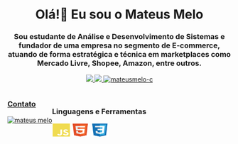 <h1 align="center">Olá!👋 Eu sou o Mateus Melo </h1>
<h3 align="center">Sou estudante de Análise e Desenvolvimento de Sistemas e fundador de uma empresa no segmento de E-commerce, atuando de forma estratégica e técnica em marketplaces como Mercado Livre, Shopee, Amazon, entre outros.</h3>

<div align="center">
  <a href="https://github.com/Mateusmelo-C">
  <img height="180em" src="https://github-readme-stats.vercel.app/api?username=mateusmelo-c&show_icons=true&theme=dark&include_all_commits=true&count_private=true"/>
  <img height="180em" src="https://github-readme-stats.vercel.app/api/top-langs/?username=mateusmelo-c&layout=compact&langs_count=7&theme=dark"/>
  <img height="250em" src="https://github-readme-streak-stats.herokuapp.com/?user=mateusmelo-c&theme=dark" alt="mateusmelo-c" /></p>
</div>

<div style="display: flex">
  <div style="justify-content: space around">
    <h3 align="left">Contato</h3>
    <p align="left">
    <a href="https://www.linkedin.com/in/mateus-melo" target="blank"><img align="center" src="https://raw.githubusercontent.com/rahuldkjain/github-profile-readme-generator/master/src/images/icons/Social/linked-in-alt.svg" alt="mateus melo" height="30" width="40" /></a>
  </div>

<div style="display: inline_block"><br>
  <div style="justify-content: space around">
    <h3 align="left">Linguagens e Ferramentas</h3>
    <p align="left">
  <img align="center" alt="Rafa-Js" height="30" width="40" src="https://raw.githubusercontent.com/devicons/devicon/master/icons/javascript/javascript-plain.svg">
  <img align="center" alt="Rafa-HTML" height="30" width="40" src="https://raw.githubusercontent.com/devicons/devicon/master/icons/html5/html5-original.svg">
  <img align="center" alt="Rafa-CSS" height="30" width="40" src="https://raw.githubusercontent.com/devicons/devicon/master/icons/css3/css3-original.svg">
</div>
